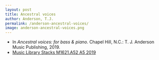 ```yaml
---
layout: post
title: Ancestral voices
author: Anderson, T.J.
permalink: /anderson-ancestral-voices/
image: anderson-ancestral-voices.png
---
```


- In *Ancestral voices: for bass & piano.* Chapel Hill, N.C.: T. J. Anderson Music Publishing, 2019.
- <a href="https://tufts-primo.hosted.exlibrisgroup.com/primo-explore/fulldisplay?docid=01TUN_ALMA21278619220003851&context=L&vid=01TUN&lang=en_US&search_scope=EVERYTHING&adaptor=Local%20Search%20Engine&tab=everything&query=any,contains,T.%20J.%20Anderson%20Ancestral%20voices&offset=0" target="_blank">Music Library Stacks M1621.A52 A5 2019</a>
